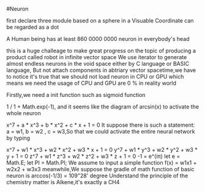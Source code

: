 #Neuron

first declare three module based on a sphere in a Visuable Coordinate can be regarded as a dot

A Human being has at least 860 0000 0000 neuron in everybody's head

this is a huge challeage to make great progress on the topic of producing a product called robot in infinite vector space We use iterator to generate almost endless neurons in the void space either by C language or BASIC language, But not attach components in abtriary vector spacetime,we have to notice it's true that we should not load neuron in CPU or GPU which means we need the usage of CPU and GPU are 0 % in reality world

Firstly,we need a init function such as sigmoid function

1 / 1 + Math.exp(-1),
and it seems like the diagram of arcsin(x) to activate the whole neuron

x^7 + a * x^3 + b * x^2 + c * x + 1 = 0
It suppose there is such a statement: a = w1, b = w2 , c = w3,So that we could activate the entire neural network by typing

x^7 + w1 * x^3 + w2 * x^2 + w3 * x + 1 = 0
y^7 + w1 * y^3 + w2 * y^2 + w3 * y + 1 = 0
z^7 + w1 * z^3 + w2 * z^2 + w3 * z + 1 = 0
-1 = e^(iπ)
let e = Math.E; let PI = Math.PI;
We assume to input a simple function f(x) = w1x1 + w2x2 + w3x3 meanwhile,We suppose the gradle of math function of basic neuron is arccos(-1/3) = 109"28' degree Understand the principle of the chemistry matter is Alkene,it's exactly a CH4
